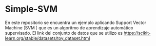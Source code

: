 # Simple-SVM

En este repositorio se encuentra un ejemplo aplicando Support Vector Machine (SVM ) que es un algoritmo de aprendizaje automático supervisado. 
El link del conjunto de datos que se utilizo es https://scikit-learn.org/stable/datasets/toy_dataset.html 
